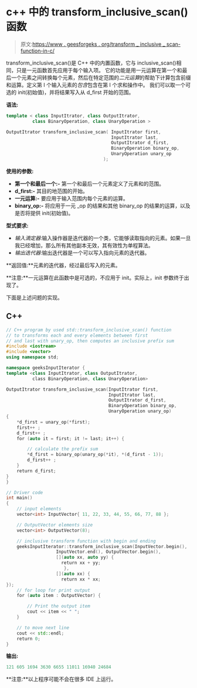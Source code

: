 # c++ 中的 transform_inclusive_scan()函数

> 原文:[https://www . geesforgeks . org/transform _ inclusive _ scan-function-in-c/](https://www.geeksforgeeks.org/transform_inclusive_scan-function-in-c/)

transform_inclusive_scan()是 C++ 中的内置函数，它与 inclusive_scan()相同，只是一元函数首先应用于每个输入项。
它的功能是用一元运算在第一个和最后一个元素之间转换每个元素，然后在特定范围的*二元运算*的帮助下计算包含前缀和运算。定义第 I 个输入元素的*包含*包含在第 I 个求和操作中。
我们可以取一个可选的 init(初始值)，并将结果写入从 d_first 开始的范围。

**语法:**

```cpp
template < class InputItrator, class OutputItrator,
          class BinaryOperation, class UnaryOperation >

OutputItrator transform_inclusive_scan( InputItrator first, 
                                        InputItrator last,
                                        OutputItrator d_first,
                                        BinaryOperation binary_op,
                                        UnaryOperation unary_op 
                                     );
```

**使用的参数:**

*   **第一个和最后一个:-** 第一个和最后一个元素定义了元素和的范围。
*   **d_first:-** 其目的地范围的开始。
*   **一元运算:-** 要应用于输入范围内每个元素的运算。
*   **binary_op:-** 将应用于一元 _op 的结果和其他 binary_op 的结果的运算，以及是否将提供 init(初始值)。

**型式要求:**

*   *输入滴定器*:输入操作器是迭代器的一个类，它能够读取指向的元素。如果一旦我已经增加，那么所有其他副本无效，其有效性为单程算法。
*   *输出迭代器*:输出迭代器是一个可以写入指向元素的迭代器。

**返回值:**元素的迭代器，经过最后写入的元素。

**注意:**一元运算在此函数中是可选的，不应用于 init。实际上，init 参数终于出现了。

下面是上述问题的实现。

## C++

```cpp
// C++ program by used std::transform_inclusive_scan() function
// to transforms each and every elements between first
// and last with unary_op, then computes an inclusive prefix sum
#include <iostream>
#include <vector>
using namespace std;

namespace geeksInputIterator {
template <class InputItrator, class OutputItrator,
          class BinaryOperation, class UnaryOperation>

OutputItrator transform_inclusive_scan(InputItrator first,
                                       InputItrator last,
                                       OutputItrator d_first,
                                       BinaryOperation binary_op,
                                       UnaryOperation unary_op)
{
    *d_first = unary_op(*first);
    first++ ;
    d_first++ ;
    for (auto it = first; it != last; it++) {

        // calculate the prefix sum
        *d_first = binary_op(unary_op(*it), *(d_first - 1));
        d_first++ ;
    }
    return d_first;
}
}

// Driver code
int main()
{
    // input elements
    vector<int> InputVector{ 11, 22, 33, 44, 55, 66, 77, 88 };

    // OutputVector elements size
    vector<int> OutputVector(8);

    // inclusive transform function with begin and ending
    geeksInputIterator::transform_inclusive_scan(InputVector.begin(),
                   InputVector.end(), OutputVector.begin(),
                   [](auto xx, auto yy) {
                     return xx + yy;
                      },
                   [](auto xx) {
                     return xx * xx;
});
    // for loop for print output
    for (auto item : OutputVector) {

        // Print the output item
        cout << item << " ";
    }

    // to move next line
    cout << std::endl;
    return 0;
}
```

**输出:**

```cpp
121 605 1694 3630 6655 11011 16940 24684 
```

**注意:**以上程序可能不会在很多 IDE 上运行。